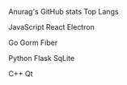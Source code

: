 Anurag's GitHub stats Top Langs

JavaScript React Electron

Go Gorm Fiber

Python Flask SqLite

C++ Qt
